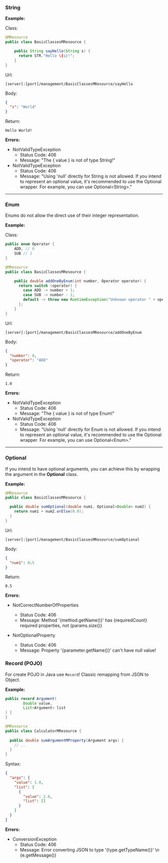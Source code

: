 ### String

**Example:**

Class:
```java
@MResource
public class BasicClassesMResource {

    public String sayHello(String s) {
      return STR."Hello \{s}!";
    }
}
```

Url:
```
[server]:[port]/management/BasicClassesMResource/sayHello
```

Body:
```json 
{
  "s": "World"
}
```

Return:
```
Hello World!
```

**Errors:**

* NotValidTypeException
  * Status Code: 406
  * Message: "The \{ value } is not of type String!"
* NotValidTypeException
  * Status Code: 406
  * Message: "Using 'null' directly for String is not allowed.
    If you intend to represent an optional value, it's recommended to use the Optional wrapper.
    For example, you can use Optional\<String>."
----------------------------------

### Enum
Enums do not allow the direct use of their integer representation.

**Example:**

Class:
```java
public enum Operator {
    ADD, // 0
    SUB // 1
}

@MResource
public class BasicClassesMResource {

    public double addOneByEnum(int number, Operator operator) {
      return switch (operator) {
        case ADD -> number + 1;
        case SUB -> number - 1;
        default -> throw new RuntimeException("Unknown operator " + operator);
      };
    }
}
```

Url:
```
[server]:[port]/management/BasicClassesMResource/addOneByEnum
```

Body:
```json 
{
  "number": 0,
  "operator": "ADD"
}
```

Return:
```
1.0
```

**Errors:**

* NotValidTypeException
  * Status Code: 406
  * Message: "The \{ value } is not of type Enum!"
* NotValidTypeException
  * Status Code: 406
  * Message: "Using 'null' directly for Enum is not allowed.
    If you intend to represent an optional value, it's recommended to use the Optional wrapper.
    For example, you can use Optional\<Enum>."
----------------------------------

### Optional
If you intend to have optional arguments, you can achieve this by wrapping the argument in the **Optional** class.

**Example:**
```java
@MResource
public class BasicClassesMResource {

  public double sumOptional(double num1, Optional<Double> num2) {
    return num1 + num2.orElse(0.0);
  }
}
```

Url:
```
[server]:[port]/management/BasicClassesMResource/sumOptional
```

Body:
```json 
{
  "num1": 0.5
}
```

Return:
```
0.5
```

**Errors:**
* NotCorrectNumberOfProperties
    * Status Code: 406
    * Message: Method '\{method.getName()}' has \{requiredCount} required properties, not \{params.size()}

* NotOptionalProperty
    * Status Code: 406
    * Message: Property '\{parameter.getName()}' can't have null value!

### Record (POJO)
For create POJO in Java use ```Record```! Classic remapping from JSON to Object.

**Example:**
```java
public record Argument(
        Double value,
        List<Argument> list
) {
}
```

```java
@MResource
public class CalculatorMResource {
    
  public double sumArgumentMProperty(Argument args) {
    // ..
  }
}
```

Syntax:
```json
{
  "args": {
    "value": 1.0,
    "list": [
      {
        "value": 2.0,
        "list": []
      }
    ]
  }
}
```

**Errors:**
* ConversionException
    * Status Code: 406
    * Message: Error converting JSON to type '\{type.getTypeName()}' \n \{e.getMessage()}